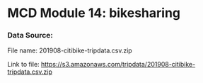 # MCD Module 14: bikesharing

### Data Source:
File name: 201908-citibike-tripdata.csv.zip

Link to file: https://s3.amazonaws.com/tripdata/201908-citibike-tripdata.csv.zip
